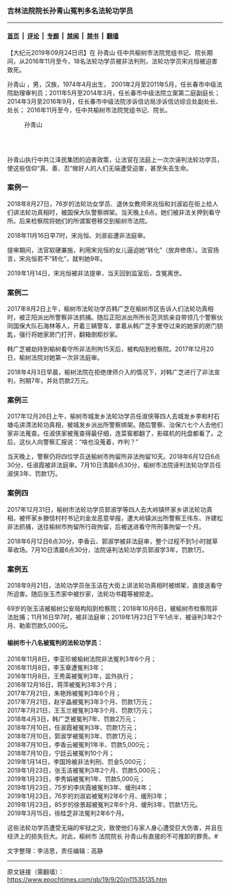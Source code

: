 ### 吉林法院院长孙青山冤判多名法轮功学员

---

#### [首页](../../../..?n11535135) &nbsp;|&nbsp; [评论](../../../../../epoch-comment?n11535135) &nbsp;|&nbsp; [专题](../../../../../epoch-special?n11535135) &nbsp;|&nbsp; [禁闻](../../../../../epoch-news?n11535135) &nbsp;|&nbsp; [禁书](../../../../../books?n11535135) &nbsp;|&nbsp; [翻墙](https://github.com/gfw-breaker/nogfw/blob/master/README.md?n11535135)


<div class="post_content" id="artbody" itemprop="articleBody">
 <!-- article content begin -->
 <p>
  【大纪元2019年09月24日讯】在
  <ok href="https://www.epochtimes.com/gb/tag/%E5%AD%99%E9%9D%92%E5%B1%B1.html">
   孙青山
  </ok>
  任中共榆树市法院党组书记、院长期间，从2016年11月至今，18名法轮功学员被非法判刑，法轮功学员宋兆恒被迫害致死。
 </p>
 <p>
  <ok href="https://www.epochtimes.com/gb/tag/%E5%AD%99%E9%9D%92%E5%B1%B1.html">
   孙青山
  </ok>
  ，男，汉族，1974年4月出生， 2001年2月至2011年5月，任长春市中级法院助理审判员；2011年5月至2014年3月，任长春市中级法院立案第二庭副庭长；2014年3月至2016年9月，任长春市中级法院涉诉信访局涉诉信访综合处副处长、处长； 2016年11月至今，任中共榆树市法院党组书记、院长。
 </p>
 <figure aria-describedby="caption-attachment-11535144" class="wp-caption aligncenter" id="attachment_11535144" style="width: 94px">
  <ok href="https://i.epochtimes.com/assets/uploads/2019/09/2019-9-19-204844-0.jpg" target="_blank">
   <img alt="" class="wp-image-11535144" src="https://i.epochtimes.com/assets/uploads/2019/09/2019-9-19-204844-0.jpg"/>
  </ok>
  <br/><figcaption class="wp-caption-text" id="caption-attachment-11535144">
   孙青山
  </figcaption><br/>
 </figure><br/>
 <p>
  孙青山执行中共江泽民集团的迫害政策，让法官在法庭上一次次诬判法轮功学员，使这些信仰“真、善、忍”做好人的人们无端遭受迫害，甚至失去生命。
 </p>
 <h3>
  案例一
 </h3>
 <p>
  2018年8月27日，76岁的法轮功女学员、退休女教师宋兆恒和刘淑岩在街上给人们讲法轮功真相时，被国保大队警察绑架。当天晚上6点，她们被非法关押到看守所。后来检察院将她们的所谓案卷移交到榆树市法院。
 </p>
 <p>
  2018年11月16日早7时，宋兆恒、刘淑岩遭非法庭审。
 </p>
 <p>
  提审期间，法官软硬兼施，利用宋兆恒的女儿逼迫她“转化”（放弃修炼）。法官扬言，宋兆恒若不“转化”，就判她9年。
 </p>
 <p>
  2019年1月14日，宋兆恒被非法提审，当天回到监室后，含冤离世。
 </p>
 <h3>
  案例二
 </h3>
 <p>
  2017年8月2日上午，榆树市法轮功学员韩广芝在榆树市区告诉人们法轮功真相时，被正阳派出所警察非法抓捕。随后正阳派出所所长范洪凯亲自带领几个警察伙同国保大队石海林等人，开着三辆警车，拿着从韩广芝手里夺过来的她家的房门钥匙，强行将她家房门打开，翻箱倒柜抄家。
 </p>
 <p>
  韩广芝被劫持到榆树看守所非法刑拘15天后，被构陷到检察院。2017年12月20日，榆树法院对她第一次非法庭审。
 </p>
 <p>
  2018年4月3日早晨，榆树法院在拒绝律师介入的情况下，对韩广芝进行了非法宣判，刑期7年，并处罚款2万元。
 </p>
 <h3>
  案例三
 </h3>
 <p>
  2017年12月26日上午，榆树市城发乡法轮功学员任淑侠等四人去城发乡李和村石塘屯讲清法轮功真相，被城发乡派出所警察绑架。随后警察、治保六七个人去他们家非法蒐查。任淑侠家被蒐查得最仔细，连菜窖都翻了，影碟机的托盘都看了。之后，这伙人向警察汇报说：“啥也没蒐着，咋判？”
 </p>
 <p>
  当天晚上，警察仍将四位学员送榆树市拘留所非法拘留10天。2018年6月12日6点30分，任淑霞被非法庭审。7月10日清晨6点30分，榆树市法院诬判法轮功学员任淑侠3年、罚款1万。
 </p>
 <h3>
  案例四
 </h3>
 <p>
  2017年12月31日，榆树市法轮功学员郭淑学等四人去大岭镇怀家乡讲法轮功真相，被怀家乡滕信村村书记刘金龙恶意举报，遭大岭镇派出所警察王伟东、许建松非法抓捕，送往榆树市拘留所行政拘留，后被送进看守所刑事拘留一个月。
 </p>
 <p>
  2018年6月12日6点30分，李香云、郭淑学被非法庭审，整个过程不到1小时就草草收场。7月10日清晨6点30分，法院诬判法轮功学员郭淑学3年，罚款1万。
 </p>
 <h3>
  案例五
 </h3>
 <p>
  2018年9月21日，法轮功学员张玉洁在大街上讲法轮功真相时被绑架，直接送看守所迫害。随后张玉杰家中被抄家，法轮功书籍等被掠走。
 </p>
 <p>
  69岁的张玉洁被榆树公安局构陷到检察院；2018年10月6日，被榆树市检察院非法批捕；11月16日早7时，被非法庭审；2019年1月23日下午1点半，被诬判3年2个月、勒索罚款5,000元。
 </p>
 <h4>
  <b>
   榆树市十八名被冤判的法轮功学员：
  </b>
 </h4>
 <p>
  2016年11月8日，李亚珍被榆树法院非法冤判3年6个月；
  <br/>
  2016年11月8日，李玉章遭冤判3年；
  <br/>
  2016年11月8日，王秀英被冤判3年，监外执行；
  <br/>
  2016年12月16日，蒋萍被冤判3年3个月；
  <br/>
  2017年7月21日，朱艳玲被冤判3年6个月；
  <br/>
  2017年7月21日，赵宇晶被冤判3年3个月、罚款1万元；
  <br/>
  2017年7月21日，王玉兰被冤判3年3个月、罚款1万元；
  <br/>
  2018年4月3日，韩广芝被冤判7年、罚款2万元；
  <br/>
  2018年7月10日，任淑霞被冤判3年、罚款1万元；
  <br/>
  2018年7月10日，郭淑学被冤判3年、罚款1万元；
  <br/>
  2018年7月10日，李香云被冤判1年半、罚款5,000元；
  <br/>
  2018年7月10日，宁廷云被冤判10个月；
  <br/>
  2019年1月14日，李国玲被非法判刑、罚金5,000元；
  <br/>
  2019年1月23日，张玉洁被冤判3年2个月、罚款5,000元；
  <br/>
  2019年1月23日，李秀娟被冤判1年、罚款5,000元；
  <br/>
  2019年1月23日，75岁的李庆霞被冤判3年、缓刑4年；
  <br/>
  2019年1月23日，76岁的刘淑岩被冤判2年6个月、缓刑3年；
  <br/>
  2019年1月23日，85岁的徐景超被冤判2年6个月、缓刑3年，罚款1万元。
  <br/>
  2019年3月15日，徐桂芝非法冤判2年6个月。
 </p>
 <p>
  这些法轮功学员遭受无端的牢狱之灾，致使他们与家人身心遭受巨大伤害，并且在经济上的损失巨大。对此，榆树市
  <ok href="https://www.epochtimes.com/gb/tag/%E6%B3%95%E9%99%A2%E9%99%A2%E9%95%BF.html">
   法院院长
  </ok>
  孙青山有直接的不可推卸的罪责。#
 </p>
 <p>
  文字整理：李洁思，责任编辑：高静
 </p>
 <!-- article content end -->
 <div id="below_article_ad">
 </div>
</div>


---

原文链接（需翻墙）：https://www.epochtimes.com/gb/19/9/20/n11535135.htm